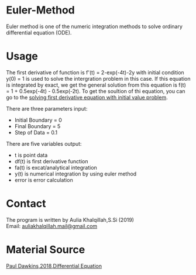 # Euler-Method
Euler method is one of the numeric integration methods to solve ordinary differential equation (ODE).
# Usage
The first derivative of function is f'(t) = 2-exp(-4t)-2y with initial condition y(0) = 1 is used to solve the intergration problem in this case. If this equation is integrated by exact, we get the general solution from this equation is f(t) = 1 + 0.5exp(-4t) - 0.5exp(-2t). To get the soultion of thi equation, you can go to the [solving first derivative equation with initial value problem](https://sharing.auliakhalqillah.com/2020/04/04/solving-first-derivative-equation/).

There are three parameters input:
  - Initial Boundary = 0
  - Final Boundary = 5
  - Step of Data = 0.1
 
There are five variables output:
  - t is point data
  - df(t) is first derivative function 
  - fa(t) is excat/analytical integration
  - y(t) is numerical integration by using euler method
  - error is error calculation 
# Contact
The program is written by Aulia Khalqillah,S.Si (2019)<br>
Email: auliakhalqillah.mail@gmail.com
# Material Source
[Paul Dawkins,2018,Differential Equation](http://tutorial.math.lamar.edu/Classes/DE/EulersMethod.aspx)
